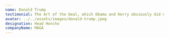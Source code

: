 ```yaml
---
name: Donald Trump
testimonial: The Art of the Deal, which Obama and Kerry obviously did not read, but Curtis, he read it. And he understood it. Perfectly. Let me tell you, he is a top-notch UI/UX developer! I saw his work, and honestly, it was both very beautiful and very sad. Brought tears to my eyes.
avatar: ../../assets/images/donald-trump.jpeg
designation: Head Honcho
companyName: MAGA
---
```

